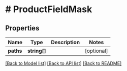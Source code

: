 # # ProductFieldMask


## Properties


Name | Type | Description | Notes
------------ | ------------- | ------------- | -------------
**paths**| **string[]** |   | [optional]


[[Back to Model list]](../../README.md#models) [[Back to API list]](../../README.md#endpoints) [[Back to README]](../../README.md)